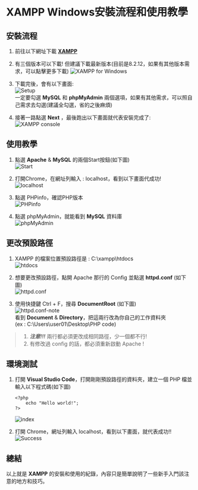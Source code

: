 # **XAMPP** Windows安裝流程和使用教學

## 安裝流程
 1. 前往以下網址下載 [**XAMPP**](https://www.apachefriends.org/zh_tw/download.html)

 2. 有三個版本可以下載! 但建議下載最新版本(目前是8.2.12，如果有其他版本需求，可以點擊更多下載)
 ![XAMPP for Windows](/XAMPP/img/download%20windows.jpg "XAMPP for Windows")

 3. 下載完後，會有以下畫面:  
 ![Setup](/XAMPP/img/setup.png "Setup")  
 一定要勾選 **MySQL** 和 **phpMyAdmin** 兩個選項，如果有其他需求，可以照自己需求去勾選(建議全勾選，省的之後麻煩)

 4. 接著一路點選 **Next** ，最後跑出以下畫面就代表安裝完成了:  
 ![XAMPP console](/XAMPP/img/XAMPP%20Control%20Panel.jpg "XAMPP console")

## 使用教學
 1. 點選 **Apache** & **MySQL** 的兩個Start按鈕(如下圖)  
    ![Start](/XAMPP/img/Start.jpg "Start")

 2. 打開Chrome，在網址列輸入 : localhost，看到以下畫面代成功!  
    ![localhost](/XAMPP/img/localhost.png)

 3. 點選 PHPinfo，確認PHP版本  
    ![PHPinfo](/XAMPP/img/PHPinfo.png "PHPinfo")

 4. 點選 phpMyAdmin，就能看到 **MySQL** 資料庫  
    ![phpMyAdmin](/XAMPP/img/phpMyAdmin.png "phpMyAdmin")

## 更改預設路徑
 1. XAMPP 的檔案位置預設路徑是 : C:\xampp\htdocs  
    ![htdocs](/XAMPP/img/htdocs.jpg "htdocs")

 2. 想要更改預設路徑，點開 Apache 那行的 Config 並點選 **httpd.conf** (如下圖)  
    ![httpd.conf](/XAMPP/img/httpd.conf.jpg "httpd.conf")

 3. 使用快捷鍵 Ctrl + F，搜尋 **DocumentRoot** (如下圖)  
    ![httpd.conf-note](/XAMPP/img/httpd.conf-note.jpg "httpd.conf-note")  
    看到 **Document** & **Directory**，把這兩行改為你自己的工作資料夾  
    (ex : C:\Users\user01\Desktop\PHP code)
> 1. ***注意!!!*** 兩行都必須更改成相同路徑，少一個都不行!  
> 2. 有修改過 config 的話，都必須重新啟動 Apache !

## 環境測試
 1. 打開 **Visual Studio Code**，打開剛剛預設路徑的資料夾，建立一個 PHP 檔並輸入以下程式碼(如下圖)  
    ```
    <?php 
        echo "Hello world!";
    ?>    
    ```
    ![index](/XAMPP/img/index.png "index")

 2. 打開 Chrome，網址列輸入 localhost，看到以下畫面，就代表成功!!  
    ![Success](/XAMPP/img/Success.png "Success")

## 總結

以上就是 **XAMPP** 的安裝和使用的紀錄，內容只是簡單說明了一些新手入門該注意的地方和技巧。